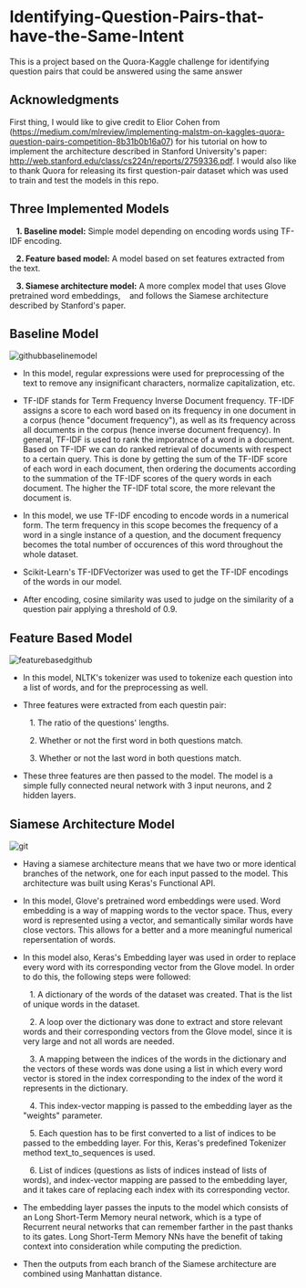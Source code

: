 # Identifying-Question-Pairs-that-have-the-Same-Intent

This is a project based on the Quora-Kaggle challenge for identifying question pairs that could be answered using the same answer

## Acknowledgments

First thing, I would like to give credit to Elior Cohen from (https://medium.com/mlreview/implementing-malstm-on-kaggles-quora-question-pairs-competition-8b31b0b16a07) for his tutorial on how to implement the architecture described in Stanford University's paper: http://web.stanford.edu/class/cs224n/reports/2759336.pdf. I would also like to thank Quora for releasing its first question-pair dataset which was used to train and test the models in this repo.

## **Three Implemented Models**
  
   &nbsp;&nbsp;&nbsp;**1. Baseline model:** Simple model depending on encoding words using TF-IDF encoding.
  
   &nbsp;&nbsp;&nbsp;**2. Feature based model:** A model based on set features extracted from the text.
  
   &nbsp;&nbsp;&nbsp;**3. Siamese architecture model:** A more complex model that uses Glove pretrained word embeddings, &nbsp;&nbsp;&nbsp;and follows the Siamese architecture described by Stanford's paper.

## **Baseline Model**

![githubbaselinemodel](https://user-images.githubusercontent.com/16010276/48630869-2f7eed80-e9b5-11e8-972a-772ec8a7a848.png)


* In this model, regular expressions were used for preprocessing of the text to remove any insignificant characters, normalize capitalization, etc.
* TF-IDF stands for Term Frequency Inverse Document frequency. TF-IDF assigns a score to each word based on its frequency in one document in a corpus (hence "document frequency"), as well as its frequency across all documents in the corpus (hence inverse document frequency). In general, TF-IDF is used to rank the imporatnce of a word in a document. Based on TF-IDF we can do ranked retrieval of documents with respect to a certain query. This is done by getting the sum of the TF-IDF score of each word in each document, then ordering the documents according to the summation of the TF-IDF scores of the query words in each document. The higher the TF-IDF total score, the more relevant the document is.

* In this model, we use TF-IDF encoding to encode words in a numerical form. The term frequency in this scope becomes the frequency of a word in a single instance of a question, and the document frequency becomes the total number of occurences of this word throughout the whole dataset. 

* Scikit-Learn's TF-IDFVectorizer was used to get the TF-IDF encodings of the words in our model.

* After encoding, cosine similarity was used to judge on the similarity of a question pair applying a threshold of 0.9.

## **Feature Based Model**

![featurebasedgithub](https://user-images.githubusercontent.com/16010276/48632881-f8f7a180-e9b9-11e8-8f17-91ec6f623efc.png)
* In this model, NLTK's tokenizer was used to tokenize each question into a list of words, and for the preprocessing as well.

* Three features were extracted from each questin pair:

  &nbsp;&nbsp;&nbsp;1. The ratio of the questions' lengths.

  &nbsp;&nbsp;&nbsp;2. Whether or not the first word in both questions match.

  &nbsp;&nbsp;&nbsp;3. Whether or not the last word in both questions match.

* These three features are then passed to the model. The model is a simple fully connected neural network with 3 input neurons, and 2 hidden layers.

## **Siamese Architecture Model**

![git](https://user-images.githubusercontent.com/16010276/48633845-1ded1400-e9bc-11e8-989a-fa7af7011b9a.png)

* Having a siamese architecture means that we have two or more identical branches of the network, one for each input passed to the model. This architecture was built using Keras's Functional API.

* In this model, Glove's pretrained word embeddings were used. Word embedding is a way of mapping words to the vector space. Thus, every word is represented using a vector, and semantically similar words have close vectors. This allows for a better and a more meaningful numerical repersentation of words.

* In this model also, Keras's Embedding layer was used in order to replace every word with its corresponding vector from the Glove model. In order to do this, the following steps were followed:
 
  &nbsp;&nbsp;&nbsp;1. A dictionary of the words of the dataset was created. That is the list of unique words in the dataset.
 
  &nbsp;&nbsp;&nbsp;2. A loop over the dictionary was done to extract and store relevant words and their corresponding         vectors from the Glove model, since it is very large and not all words are needed.
 
  &nbsp;&nbsp;&nbsp;3. A mapping between the indices of the words in the dictionary and the vectors of these words was done   using a list in which every word vector is stored in the index corresponding to the index of the word it represents in the    dictionary.
  
  &nbsp;&nbsp;&nbsp;4. This index-vector mapping is passed to the embedding layer as the "weights" parameter.
  
  &nbsp;&nbsp;&nbsp;5. Each question has to be first converted to a list of indices to be passed to the embedding layer. For this, Keras's predefined Tokenizer method text_to_sequences is used.
  
  &nbsp;&nbsp;&nbsp;6. List of indices (questions as lists of indices instead of lists of words), and index-vector mapping are passed to the embedding layer, and it takes care of replacing each index with its corresponding vector.

* The embedding layer passes the inputs to the model which consists of an Long Short-Term Memory neural network, which is a type of Recurrent neural networks that can remember farther in the past thanks to its gates. Long Short-Term Memory NNs have the benefit of taking context into consideration while computing the prediction.

* Then the outputs from each branch of the Siamese architecture are combined using Manhattan distance.
